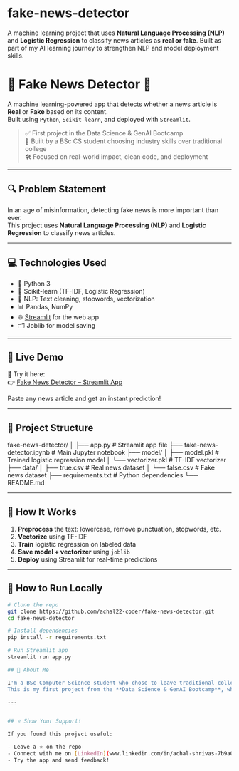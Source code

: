 # fake-news-detector
A machine learning project that uses **Natural Language Processing (NLP)** and **Logistic Regression** to classify news articles as **real or fake**. Built as part of my AI learning journey to strengthen NLP and model deployment skills.
# 📰 Fake News Detector 🧠

A machine learning-powered app that detects whether a news article is **Real** or **Fake** based on its content.  
Built using `Python`, `Scikit-learn`, and deployed with `Streamlit`.

> ✅ First project in the Data Science & GenAI Bootcamp  
> 🚀 Built by a BSc CS student choosing industry skills over traditional college  
> 🛠️ Focused on real-world impact, clean code, and deployment

---

## 🔍 Problem Statement

In an age of misinformation, detecting fake news is more important than ever.  
This project uses **Natural Language Processing (NLP)** and **Logistic Regression** to classify news articles.

---

## 💻 Technologies Used

- 🐍 Python 3
- 🧠 Scikit-learn (TF-IDF, Logistic Regression)
- 🧼 NLP: Text cleaning, stopwords, vectorization
- 📊 Pandas, NumPy
- 🌐 [Streamlit](https://streamlit.io) for the web app
- 🗂️ Joblib for model saving

---

## 🚀 Live Demo

🎯 Try it here:  
👉 [Fake News Detector – Streamlit App](https://fake-news-detector-ywtvv2egbac4jbf7szoftc.streamlit.app/)

Paste any news article and get an instant prediction!

---

## 📁 Project Structure

fake-news-detector/
│
├── app.py # Streamlit app file
├── fake-news-detector.ipynb # Main Jupyter notebook
├── model/
│ ├── model.pkl # Trained logistic regression model
│ └── vectorizer.pkl # TF-IDF vectorizer
├── data/
│ ├── true.csv # Real news dataset
│ └── false.csv # Fake news dataset
├── requirements.txt # Python dependencies
└── README.md


---

## 🧠 How It Works

1. **Preprocess** the text: lowercase, remove punctuation, stopwords, etc.
2. **Vectorize** using TF-IDF
3. **Train** logistic regression on labeled data
4. **Save model + vectorizer** using `joblib`
5. **Deploy** using Streamlit for real-time predictions

---

## 🧪 How to Run Locally

```bash
# Clone the repo
git clone https://github.com/achal22-coder/fake-news-detector.git
cd fake-news-detector

# Install dependencies
pip install -r requirements.txt

# Run Streamlit app
streamlit run app.py

## 👤 About Me

I'm a BSc Computer Science student who chose to leave traditional college to pursue **industry-relevant, meaningful learning**.  
This is my first project from the **Data Science & GenAI Bootcamp**, where I'm building my portfolio one real-world app at a time.

---


## ⭐ Show Your Support!

If you found this project useful:

- Leave a ⭐ on the repo  
- Connect with me on [LinkedIn](www.linkedin.com/in/achal-shrivas-7b9a08305)  
- Try the app and send feedback!
